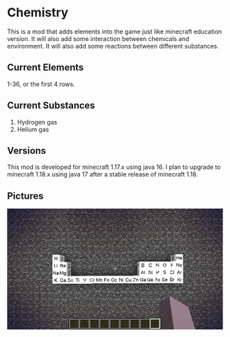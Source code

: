 # Chemistry
This is a mod that adds elements into the game just like 
minecraft education version. It will also add some interaction
between chemicals and environment. It will also add some
reactions between different substances. 

## Current Elements
1-36, or the first 4 rows.

## Current Substances
1. Hydrogen gas
2. Helium gas

## Versions
This mod is developed for minecraft 1.17.x using java 16. 
I plan to upgrade to minecraft 1.18.x using java 17 after
a stable release of minecraft 1.18. 

## Pictures
![ScreenShot](readme_files/2021-11-18_23.01.09.png)

